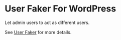 # User Faker For WordPress

Let admin users to act as different users. 

See [User Faker](https://geekfomo.com/user-faker-for-wordpress/) for more details.
